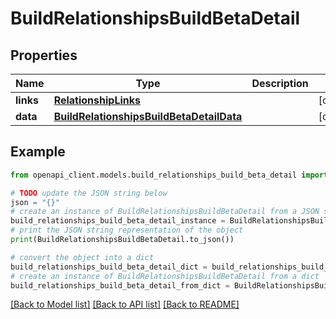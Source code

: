 # BuildRelationshipsBuildBetaDetail


## Properties

Name | Type | Description | Notes
------------ | ------------- | ------------- | -------------
**links** | [**RelationshipLinks**](RelationshipLinks.md) |  | [optional] 
**data** | [**BuildRelationshipsBuildBetaDetailData**](BuildRelationshipsBuildBetaDetailData.md) |  | [optional] 

## Example

```python
from openapi_client.models.build_relationships_build_beta_detail import BuildRelationshipsBuildBetaDetail

# TODO update the JSON string below
json = "{}"
# create an instance of BuildRelationshipsBuildBetaDetail from a JSON string
build_relationships_build_beta_detail_instance = BuildRelationshipsBuildBetaDetail.from_json(json)
# print the JSON string representation of the object
print(BuildRelationshipsBuildBetaDetail.to_json())

# convert the object into a dict
build_relationships_build_beta_detail_dict = build_relationships_build_beta_detail_instance.to_dict()
# create an instance of BuildRelationshipsBuildBetaDetail from a dict
build_relationships_build_beta_detail_from_dict = BuildRelationshipsBuildBetaDetail.from_dict(build_relationships_build_beta_detail_dict)
```
[[Back to Model list]](../README.md#documentation-for-models) [[Back to API list]](../README.md#documentation-for-api-endpoints) [[Back to README]](../README.md)


